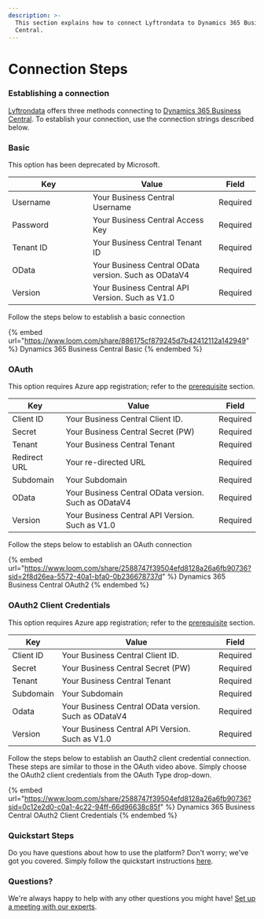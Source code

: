 ```yaml
---
description: >-
  This section explains how to connect Lyftrondata to Dynamics 365 Business
  Central.
---
```


# Connection Steps

### Establishing a connection

[Lyftrondata](https://www.lyftrondata.com) offers three methods connecting to [Dynamics 365 Business Central](https://www.lyftrondata.com/integration/dynamics-365-business-central/). To establish your connection, use the connection strings described below.

### Basic

This option has been deprecated by Microsoft.

<table><thead><tr><th width="199.54691689008044">Key</th><th width="358">Value</th><th>Field</th></tr></thead><tbody><tr><td>Username</td><td>Your Business Central Username</td><td>Required</td></tr><tr><td>Password</td><td>Your Business Central Access Key</td><td>Required</td></tr><tr><td>Tenant ID</td><td>Your Business Central Tenant ID</td><td>Required</td></tr><tr><td>OData</td><td>Your Business Central OData version. Such as ODataV4</td><td>Required</td></tr><tr><td>Version</td><td>Your Business Central API Version. Such as V1.0</td><td>Required</td></tr></tbody></table>

Follow the steps below to establish a basic connection

{% embed url="https://www.loom.com/share/886175cf879245d7b42412112a142949" %}
Dynamics 365 Business Central Basic
{% endembed %}

### OAuth

This option requires Azure app registration; refer to the [prerequisite](prerequisite.md) section.

| Key          | Value                                                | Field    |
| ------------ | ---------------------------------------------------- | -------- |
| Client ID    | Your Business Central Client ID.                     | Required |
| Secret       | Your Business Central Secret (PW)                    | Required |
| Tenant       | Your Business Central Tenant                         | Required |
| Redirect URL | Your re-directed URL                                 | Required |
| Subdomain    | Your Subdomain                                       | Required |
| OData        | Your Business Central OData version. Such as ODataV4 | Required |
| Version      | Your Business Central API Version. Such as V1.0      | Required |

Follow the steps below to establish an OAuth connection

{% embed url="https://www.loom.com/share/2588747f39504efd8128a26a6fb90736?sid=2f8d26ea-5572-40a1-bfa0-0b236678737d" %}
Dynamics 365 Business Central OAuth2
{% endembed %}

### OAuth2 Client Credentials

This option requires Azure app registration; refer to the [prerequisite](prerequisite.md) section.

| Key       | Value                                                | Field    |
| --------- | ---------------------------------------------------- | -------- |
| Client ID | Your Business Central Client ID.                     | Required |
| Secret    | Your Business Central Secret (PW)                    | Required |
| Tenant    | Your Business Central Tenant                         | Required |
| Subdomain | Your Subdomain                                       | Required |
| Odata     | Your Business Central OData version. Such as ODataV4 | Required |
| Version   | Your Business Central API Version. Such as V1.0      | Required |

Follow the steps below to establish an Oauth2 client credential connection. These steps are similar to those in the OAuth video above. Simply choose the OAuth2 client credentials from the OAuth Type drop-down.

{% embed url="https://www.loom.com/share/2588747f39504efd8128a26a6fb90736?sid=0c12e2d0-c0a1-4c22-94ff-66d96638c85f" %}
Dynamics 365 Business Central OAuth2 Client Credentials
{% endembed %}

### Quickstart Steps

Do you have questions about how to use the platform? Don't worry; we've got you covered. Simply follow the quickstart instructions [here](../../quickstart-steps.md).

### Questions? <a href="#questions" id="questions"></a>

We're always happy to help with any other questions you might have! [Set up a meeting with our experts](https://www.lyftrondata.com/book-a-meeting/).
